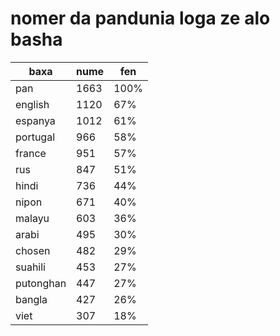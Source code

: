 # nomer da pandunia loga ze alo basha

| baxa  | nume  | fen |
|-------|-------|-----|
| pan | 1663 | 100% |
| english | 1120 | 67% |
| espanya | 1012 | 61% |
| portugal | 966 | 58% |
| france | 951 | 57% |
| rus | 847 | 51% |
| hindi | 736 | 44% |
| nipon | 671 | 40% |
| malayu | 603 | 36% |
| arabi | 495 | 30% |
| chosen | 482 | 29% |
| suahili | 453 | 27% |
| putonghan | 447 | 27% |
| bangla | 427 | 26% |
| viet | 307 | 18% |
